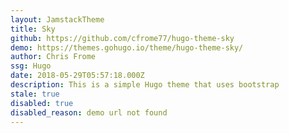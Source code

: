 ```yaml
---
layout: JamstackTheme
title: Sky
github: https://github.com/cfrome77/hugo-theme-sky
demo: https://themes.gohugo.io/theme/hugo-theme-sky/
author: Chris Frome
ssg: Hugo
date: 2018-05-29T05:57:18.000Z
description: This is a simple Hugo theme that uses bootstrap
stale: true
disabled: true
disabled_reason: demo url not found
---
```

